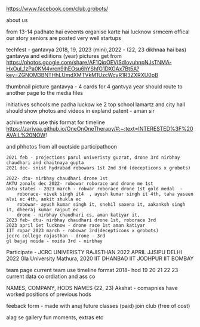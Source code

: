 https://www.facebook.com/club.grobots/


about us

from 13-14
padhate hai 
eveents organise karte hai 
lucknow srmcem 
offical 
our story 
seniors are posted very well 
startups


techfest - gantavya
2018, 19, 2023 (mini),2022 - (22, 23 dikhnaa hai bas)
gantavya and ediitions (year)
pictures get from 
https://photos.google.com/share/AF1QipOEVlSdlovuhnpNJsTNMA-HxOuI_1zPa0KM4vrcn9lhEOsu6hYShfG1DXGAx7Bt5A?key=ZGNOM3BNTHhLUmdXMTVkM1UzcWcyR1R3ZXRXU0pB

thumbnail picture
gantavya - 
4 cards for 4 gantvya year
should route to another page to the media files


initiatives
schools me padha 
luckow ke 2 top school 
lamartz and city hall
should show photos and videos in expland
patent - aman sir


achivements
use this format for timeline 
https://zariyaa.github.io/OneOnOneTherapy/#:~:text=INTERESTED%3F%20AVAIL%20NOW!

and phhotos from all ouotside participathoon 

    2021 feb - projections parul univeristy guzrat, drone 3rd nirbhay chaudhari and chaitnaya gupta
    2021 dec- snist hydrabad robowars 1st 2nd 3rd (decepticons x grobots)
    
    2022- dtu- nirbhay chaudhari drone 1st
    AKTU zonals dec 2022- robowar roborace and drone me 1st 
    aktu states - 2023 march - robwar roborace drone 1st gold medal  - 
        roborace- vivek singh it4  , ayush kumar singh it 4th, taha yaseen alvi ec 4th, ankit shukla ec
        robowar- ayush kumar singh it, snehil saxena it, aakanksh singh it, dheeraj kumar rajput ec
        drone - nirbhay chaudhari cs, aman katiyar it, 
    2023 feb- dtu- nirbhay chaudhari drone 1st, roborace 3rd 
    2023 april iet lucknow - drone race 1st aman katiyar 
    IIT ropar 2023 march - robowar 3rd(decepticons x grobots)
    jecrc college rajasthan - drone - 3rd 
    gl bajaj noida - noida 3rd - nirbhay


Participate - 
JCRC UNIVERISTY RAJISTHAN 2022 APRIL 
JJSIPU DELHI 2022
Gla University Mathura, 2020
IIT DHANBAD
IIT JODHPUR
IIT BOMBAY 






team page
current team 
use timeline format 
2018- hod
19
20
21
22
23 current data
co ordiation and ass co 

NAMES, COMPANY, HODS NAMES (22, 23)
Akshat - comapnies have worked
positions of previous hods

feeback form - made with anuj
future classes (paid)
join club (free of cost)

alag se gallery 
fun moments, extras etc 
